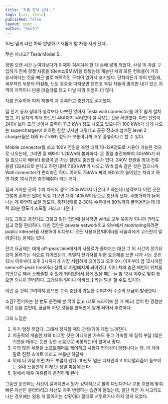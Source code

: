 ```yaml
---
title: "차를 한대 샀다.."
tags: [car, tesla]
published: false
layout: post
author: "Keith"
---
```


10년 넘게 타던 차와 안녕하고 새롭게 탈 차를 사게 됐다.

무슨 차냐고? Tesla Model S..

정말 오랜 시간 눈여겨보다가 이제야 겨우겨우 한 대 손에 넣게 되었다. 
사실 이 차를 구입하기 전에 경쟁 차종들 (Bentz/BMW)을 타봤는데 개솔린 차와 모든 컨트롤이 거의 유사하다는 것을 빼곤 별로 매력적인 구석이 없어서 포기했다. 단차라든가 차의 만듬새, 세부적인 부분의 어설픔, 느낌 등등을 따져보면 단연코 독일 차들이 좋지만 내가 있는 지역이 지역이니 만큼 테슬라를 타고 다닐 때의 이점이 더 많다.

차를 인수하자 마자 재빨리 차 등록하고 충전기도 설치했다. 

집 전기 공사 상태가 생각보다 나쁘진 않아서 Tesla wall connector를 아주 쉽게 설치했고, 이 장치의 최대 한도인 48A까지 무리없이 잘 나오는 것을 확인했다. 다만 전압이 240V 보다 조금 낮아서 출력이 11.3 kWh 정도 나오고 있으니까 100 kWh가 넘게 나오는 supercharger에 비하면 한참 낮지만 그렇다고 공공 장소에 설치된 level 2 charger들은 대략 6-7 kWh 정도가 보통이니까 매우 훌륭하다고 할 수 있다. 

Mobile connector를 쓰고 100V 전원을 쓰면 대략 10-12A정도로 사용이 가능한 것으로 나오는데, 그러면 잘 해봐야 1.2kWh에 불과하다. 온 종일 충전해봐야 30kWh가 되질 않으니까 배터리 용량이 큰 차는 절반도 충전할 수가 없다. 240V 전원을 최대 전류 용량 (32A)으로 쓴다고 하면 대략 7.68 kWh가 나오고 Wifi 접속 같은 것은 없으니까 Wall connector가 편리하긴 하다. 이래도 75kWh 짜리 배터리가 들어있는 차라고 하면 대충 10시간은 충전해줘야 되는 거다.

집과 가까운 곳의 수퍼 차저의 경우 250kW까지 나온다고 하는데 (생각보다 이런 곳은 그렇게 흔하진 않다) 막상 가보면 대략 140kW이상으로 충전이 됐다. 주행거리가 늘어나는 게 확연히 보일 정도다. 충전상태를 2-30% 수준에서 80%까지 끌어올리는데 대략 20분 정도가 소모될 거라고 나온다. 

차도 그렇고 충전기도 그렇고 일단 집안에 설치하면 wifi로 모두 묶이게 되니까 관리도 쉽고 정말 편리하다. 다만 집안은 private network이고 외부에서 monitoring하려면 public internet을 사용해야 되다보니 오든 사용패턴/데이터를 테슬라에게 고스란히 알려준다는 문제는 있다.

전기 요금제는 대개 off-peak time에서의 사용료가 줄어드는 대신 그 외 시간의 전기요금이 올라가는 식으로 되어있는데, 특별히 전기차를 위한 요금제를 쓰면 내가 사는 곳은 12시 이후부터 오후 3시까지가 가장 저렴하게 되어있고 오후 9시 이후부터 밤 12시까진 semi-off-peak time이라 살짝 더 저렴해지게 되어있다. 이미 차의 충전 패턴이 위치를 기반으로 해서 스케줄할 수 있게 되어있어서 집에 있을 때는 늘 밤 12시 이후로 맞춰 놓으면 되니까 편리하다. 그래봐야 얼마나 아끼겠냐 라는 말을 할 수도 있지만.

이런 걸 전혀 고려하지 않으면 고속 충전이 가능한 수퍼차저 수준의 요금이 발생한다. 

소감? 전기차는 한 번도 운전해 본 적이 없고 (데모 드라이브 한 거 빼고) 얻어 탄 경험만 약간 있을 뿐인데, 궁금해 하던 것들을 한꺼번에 알게 되어서 후련하다.

그외 느낌은
1. 차가 엄청 무겁다. 그래서 정지할 때의 관성(?)이 제법 느껴진다.
1. 저출력의 개솔린 차와 비교할 것은 아니지만 가속도 좋고 가속할 때 심적 부담 (많은 기름을 태우는 듯한 강한 소음으로 비롯되는)이 없어서 좋다.
1. 차의 많은 부분을 소프트웨어로 제어하고 사용자 편의성이 엄청나다는 점. 이 차야 말로 진정 스마트 카라고 부를만 하달까.
1. 이제 더 이상 어떤 차도 부럽지 않다. 10년도 넘은 디자인이고 미니멀리즘이 돋보이는 실내 느낌인데 이게 난 정말 마음에 든다. 
1. 길에서 매우 여유롭게 운전하게 된다. 

그동안 운전하는 시간이 길어지면서 뭔가 강박적으로 빨리 다닌다거나 교통 흐름에 맞춰 빠른 차선만 골라타려고 차선도 자주 변경하는 습관이 들었는데, 일단 작은 차 사고라도 나는 경우에는 잃을 게 많아지는 상황이라 절대로 서두르거나 하지 않게 되었다. 
